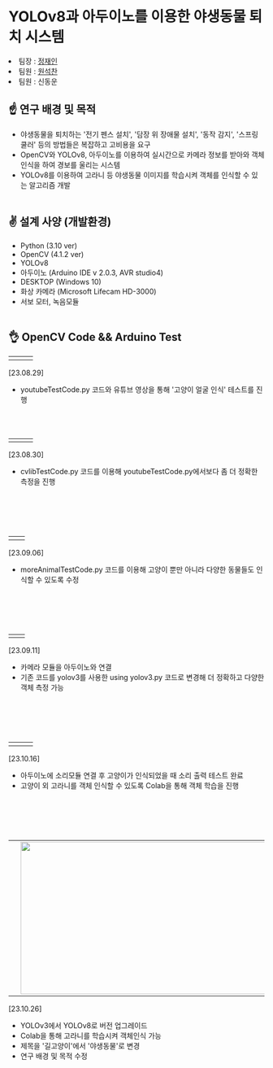 # YOLOv8과 아두이노를 이용한 야생동물 퇴치 시스템 
<li>팀장 : <a href="https://github.com/ja2in">정재인</a></li>
<li>팀원 : <a href="https://github.com/Wonseokchan">원석찬</a></li>
<li>팀원 : 신동운</a></li>

## :point_up: 연구 배경 및 목적
* 야생동물을 퇴치하는 '전기 펜스 설치', '담장 위 장애물 설치', '동작 감지', '스프링 쿨러' 등의 방법들은 복잡하고 고비용을 요구
* OpenCV와 YOLOv8, 아두이노를 이용하여 실시간으로 카메라 정보를 받아와 객체 인식을 하여 경보를 울리는 시스템
* YOLOv8를 이용하여 고라니 등 야생동물 이미지를 학습시켜 객체를 인식할 수 있는 알고리즘 개발
<br></br>
## :v: 설계 사양 (개발환경)
* Python (3.10 ver)
* OpenCV (4.1.2 ver)
* YOLOv8
* 아두이노 (Arduino IDE v 2.0.3, AVR studio4)
* DESKTOP (Windows 10)
* 화상 카메라 (Microsoft Lifecam HD-3000)
* 서보 모터, 녹음모듈
<br></br>
## 👌 OpenCV Code && Arduino Test
<table>
  <tr>
    <td><img alt="" src="https://github.com/ja2in/Data_Structure/assets/101400945/f79c4b59-681b-4f88-a4c6-faf34a847d41" /></td><td><img alt="" src="https://github.com/ja2in/Data_Structure/assets/101400945/826aadf1-76cf-471c-aa09-23843416f8c3 " /></td><td><img alt="" src="https://github.com/ja2in/Data_Structure/assets/101400945/8b06142c-c6e7-4502-8d56-66ee049322f7" /></td>
  <tr>
</table>

[23.08.29]
* youtubeTestCode.py 코드와 유튜브 영상을 통해 '고양이 얼굴 인식' 테스트를 진행
<br></br>
<br></br>

<table>
  <tr>
    <td><img alt="" src="https://github.com/ja2in/Stray-cat-extermination-system/assets/101400945/e5064ec5-9997-41af-a27e-6a6ab0f73f34" /></td><td><img alt="" src="https://github.com/ja2in/Stray-cat-extermination-system/assets/101400945/abf1812c-f30f-4f40-b7c7-7b50520877b5" /></td><td><img alt="" src="https://github.com/ja2in/Stray-cat-extermination-system/assets/101400945/6bdbd367-37fe-4582-bb47-41a541d4d16c" /></td>
  <tr>
</table>

[23.08.30] 
* cvlibTestCode.py 코드를 이용해 youtubeTestCode.py에서보다 좀 더 정확한 측정을 진행

<br></br>
<br></br>

<table>
  <tr>
    <td><img alt="" src="https://github.com/ja2in/Stray-cat-extermination-system/assets/101400945/9c7a740b-8d5d-487d-b6f5-5ef3ad13e8f4" /></td><td><img alt="" src="https://github.com/ja2in/Stray-cat-extermination-system/assets/101400945/f0658f27-a074-4846-9899-f71cfb3979b6" /></td>
  <tr>
</table>

[23.09.06] 
* moreAnimalTestCode.py 코드를 이용해 고양이 뿐만 아니라 다양한 동물들도 인식할 수 있도록 수정

<br></br>
<br></br>

<table>
  <tr>
    <td><img alt="" src="https://github.com/ja2in/Stray-cat-extermination-system/assets/101400945/df39d4c8-84ed-439f-940c-4438c1006764" /></td><td><img alt="" src="https://github.com/ja2in/Stray-cat-extermination-system/assets/101400945/314754bd-985d-4318-9c3b-1f28b1d2815b" /></td>
  <tr>
</table>

[23.09.11] 
* 카메라 모듈을 아두이노와 연결
* 기존 코드를 yolov3를 사용한 using yolov3.py 코드로 변경해 더 정확하고 다양한 객체 측정 가능

<br></br>
<br></br>

<table>
  <tr>
    <td><img alt="" src="https://github.com/ja2in/Stray-cat-extermination-system/assets/101400945/95af4a87-203e-4aae-9a6c-4d22c110df22" /></td><td><img alt="" src="https://github.com/ja2in/Stray-cat-extermination-system/assets/101400945/de9d18da-813b-4f19-82b7-15ebe7d2f82d" /></td><td><img alt="" src="https://github.com/ja2in/Stray-cat-extermination-system/assets/101400945/fb83f20f-3011-4fc5-9c74-791c918afb03" /></td>
  <tr>
</table>

[23.10.16]
* 아두이노에 소리모듈 연결 후 고양이가 인식되었을 때 소리 출력 테스트 완료
* 고양이 외 고라니를 객체 인식할 수 있도록 Colab을 통해 객체 학습을 진행

<br></br>
<br></br>

<table>
  <tr>
    <td><img alt="" src="https://github.com/ja2in/stray-cat-extermination-system/assets/101400945/7049360f-df84-4359-8af4-a4f64fe635d9" /></td>
    <td><img alt="" src="https://github.com/ja2in/stray-cat-extermination-system/assets/101400945/d0a5593b-301c-4fc2-9db3-567c3813afa0" width="500" height="300"/></td>
    <td><img alt="" src="https://github.com/ja2in/stray-cat-extermination-system/assets/101400945/b783fa2f-973e-4eee-9978-fcdae4ca760c" /></td>
  <tr>
</table>

[23.10.26]
* YOLOv3에서 YOLOv8로 버전 업그레이드
* Colab을 통해 고라니를 학습시켜 객체인식 가능
* 제목을 '길고양이'에서 '야생동물'로 변경
* 연구 배경 및 목적 수정
